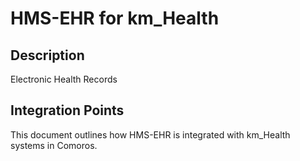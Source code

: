 # HMS-EHR for km_Health

## Description

Electronic Health Records

## Integration Points

This document outlines how HMS-EHR is integrated with km_Health systems in Comoros.
